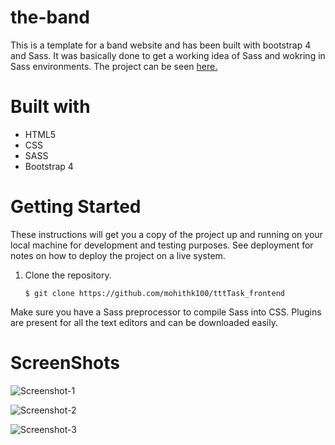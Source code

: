 # the-band
This is a template for a band website and has been built with bootstrap 4 and Sass. It was basically done to get a working idea of Sass and wokring in Sass environments. The project can be seen [here.](https://mohithk100.github.io/the-band/)

# Built with
* HTML5
* CSS
* SASS
* Bootstrap 4

# Getting Started 
These instructions will get you a copy of the project up and running on your local machine for development and testing
purposes. See deployment for notes on how to deploy the project on a live system.

1. Clone the repository.
   ```
   $ git clone https://github.com/mohithk100/tttTask_frontend
   ```
Make sure you have a Sass preprocessor to compile Sass into CSS. Plugins are present for all the text editors and can be downloaded easily.

# ScreenShots

![Screenshot-1](https://user-images.githubusercontent.com/22764320/39032557-abc7d5c0-448b-11e8-906d-424008382ca8.png)


![Screenshot-2](https://user-images.githubusercontent.com/22764320/39032564-ae73ce64-448b-11e8-9e84-f7c5790a6bac.png)


![Screenshot-3](https://user-images.githubusercontent.com/22764320/39032566-b098e634-448b-11e8-94bf-a3c776daa886.png)

